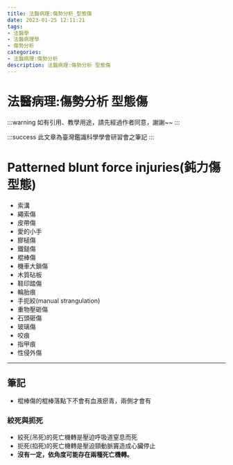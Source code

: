 ```yaml
---
title: 法醫病理:傷勢分析_型態傷
date: 2023-01-25 12:11:21
tags:
- 法醫學
- 法醫病理學
- 傷勢分析
categories:
- 法醫病理:傷勢分析
description: 法醫病理:傷勢分析 型態傷
---
```

# 法醫病理:傷勢分析 型態傷

:::warning
如有引用、教學用途，請先經過作者同意，謝謝~~
:::

:::success
此文章為臺灣鑑識科學學會研習會之筆記
:::

# Patterned blunt force injuries(鈍力傷型態)
- 索溝
- 繩索傷
- 皮帶傷
- 愛的小手
- 膠槌傷
- 鐵鎚傷
- 棍棒傷
- 機車大鎖傷
- 木質砧板
- 鞋印踏傷
- 輪胎痕
- 手扼絞(manual strangulation) 
- 重物壓砸傷
- 石頭砸傷
- 玻璃傷
- 咬痕
- 指甲痕
- 性侵外傷
---
## 筆記
- 棍棒傷的棍棒落點下不會有血液瘀青，兩側才會有

### 絞死與扼死
- 絞死(吊死)的死亡機轉是壓迫呼吸道窒息而死
- 扼死(掐死)的死亡機轉是壓迫頸動脈竇造成心臟停止
- **沒有一定，依角度可能存在兩種死亡機轉。**